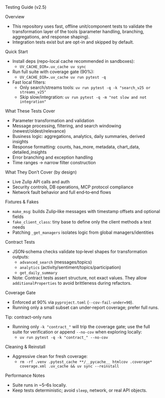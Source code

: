 Testing Guide (v2.5)

Overview
- This repository uses fast, offline unit/component tests to validate the transformation layer of the tools (parameter handling, branching, aggregations, and response shaping).
- Integration tests exist but are opt-in and skipped by default.

Quick Start
- Install deps (repo-local cache recommended in sandboxes):
  - `UV_CACHE_DIR=.uv_cache uv sync`
- Run full suite with coverage gate (90%):
  - `UV_CACHE_DIR=.uv_cache uv run pytest -q`
- Fast local filters:
  - Only search/streams tools: `uv run pytest -q -k "search_v25 or streams_v25"`
  - Skip slow/integration: `uv run pytest -q -m "not slow and not integration"`

What These Tests Cover
- Parameter transformation and validation
- Message processing, filtering, and search windowing (newest/oldest/relevance)
- Business logic: aggregations, analytics, daily summaries, derived insights
- Response formatting: counts, has_more, metadata, chart_data, detailed_insights
- Error branching and exception handling
- Time ranges → narrow filter construction

What They Don’t Cover (by design)
- Live Zulip API calls and auth
- Security controls, DB operations, MCP protocol compliance
- Network fault behavior and full end‑to‑end flows

Fixtures & Fakes
- `make_msg`: builds Zulip‑like messages with timestamp offsets and optional fields
- `fake_client_class`: tiny base to define only the client methods a test needs
- Patching `_get_managers` isolates logic from global managers/identities

Contract Tests
- JSON‑schema checks validate top‑level shapes for transformation outputs:
  - `advanced_search` (messages/topics)
  - `analytics` (activity/sentiment/topics/participation)
  - `get_daily_summary`
- Note: Contract tests assert structure, not exact values. They allow `additionalProperties` to avoid brittleness during refactors.

Coverage Gate
- Enforced at 90% via `pyproject.toml` (`--cov-fail-under=90`).
- Running only a small subset can under‑report coverage; prefer full runs.

Tip: contract-only runs
- Running only `-k "contract_"` will trip the coverage gate; use the full suite for verification or append `--no-cov` when exploring locally:
  - `uv run pytest -q -k "contract_" --no-cov`

Cleaning & Reinstall
- Aggressive clean for fresh coverage:
  - `rm -rf .venv .pytest_cache **/__pycache__ htmlcov .coverage* coverage.xml .uv_cache && uv sync --reinstall`

Performance Notes
- Suite runs in ~5–6s locally.
- Keep tests deterministic; avoid `sleep`, network, or real API objects.

